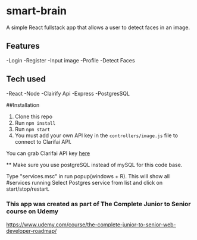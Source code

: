 # smart-brain
 
A simple React fullstack app that allows a user to detect faces in an image.

## Features
-Login
-Register
-Input image
-Profile
-Detect Faces

## Tech used
-React
-Node
-Clairify Api
-Express
-PostgresSQL

##Installation
1. Clone this repo
2. Run `npm install`
3. Run `npm start`
4. You must add your own API key in the `controllers/image.js` file to connect to Clarifai API.

You can grab Clarifai API key [here](https://www.clarifai.com/)

** Make sure you use postgreSQL instead of mySQL for this code base.

Type "services.msc" in run popup(windows + R). 
This will show all #services running Select Postgres service from list and click on start/stop/restart.

### This app was created as part of The Complete Junior to Senior course on Udemy
https://www.udemy.com/course/the-complete-junior-to-senior-web-developer-roadmap/
